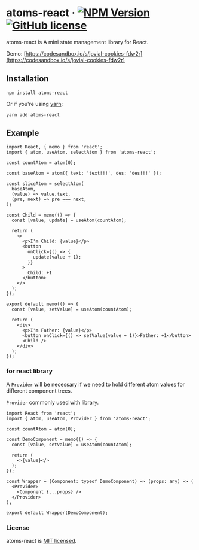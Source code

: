 # atoms-react &middot; [![NPM Version](https://img.shields.io/npm/v/atoms-react)](https://www.npmjs.com/package/atoms-react) [![GitHub license](https://img.shields.io/badge/license-MIT-blue.svg)](https://github.com/zhl0791/atoms-react/blob/main/LICENSE)

atoms-react is A mini state management library for React.

Demo: [https://codesandbox.io/s/jovial-cookies-fdw2r](https://codesandbox.io/s/jovial-cookies-fdw2r)

## Installation

```shell
npm install atoms-react
```

Or if you're using [yarn](https://classic.yarnpkg.com/en/docs/install/):

```shell
yarn add atoms-react
```

## Example

```tsx
import React, { memo } from 'react';
import { atom, useAtom, selectAtom } from 'atoms-react';

const countAtom = atom(0);

const baseAtom = atom({ text: 'text!!!', des: 'des!!!' });

const sliceAtom = selectAtom(
  baseAtom,
  (value) => value.text,
  (pre, next) => pre === next,
);

const Child = memo(() => {
  const [value, update] = useAtom(countAtom);

  return (
    <>
      <p>I'm Child: {value}</p>
      <button
        onClick={() => {
          update(value + 1);
        }}
      >
        Child: +1
      </button>
    </>
  );
});

export default memo(() => {
  const [value, setValue] = useAtom(countAtom);

  return (
    <div>
      <p>I'm Father: {value}</p>
      <button onClick={() => setValue(value + 1)}>Father: +1</button>
      <Child />
    </div>
  );
});
```

### for react library

A `Provider` will be necessary if we need to hold different atom values for different component trees.

`Provider` commonly used with library. 

```tsx
import React from 'react';
import { atom, useAtom, Provider } from 'atoms-react';

const countAtom = atom(0);

const DemoComponent = memo(() => {
  const [value, setValue] = useAtom(countAtom);

  return (
    <>{value}</>
  );
});

const Wrapper = (Component: typeof DemoComponent) => (props: any) => (
  <Provider>
    <Component {...props} />
  </Provider>
);

export default Wrapper(DemoComponent);
```

### License

atoms-react is [MIT licensed](./LICENSE).
